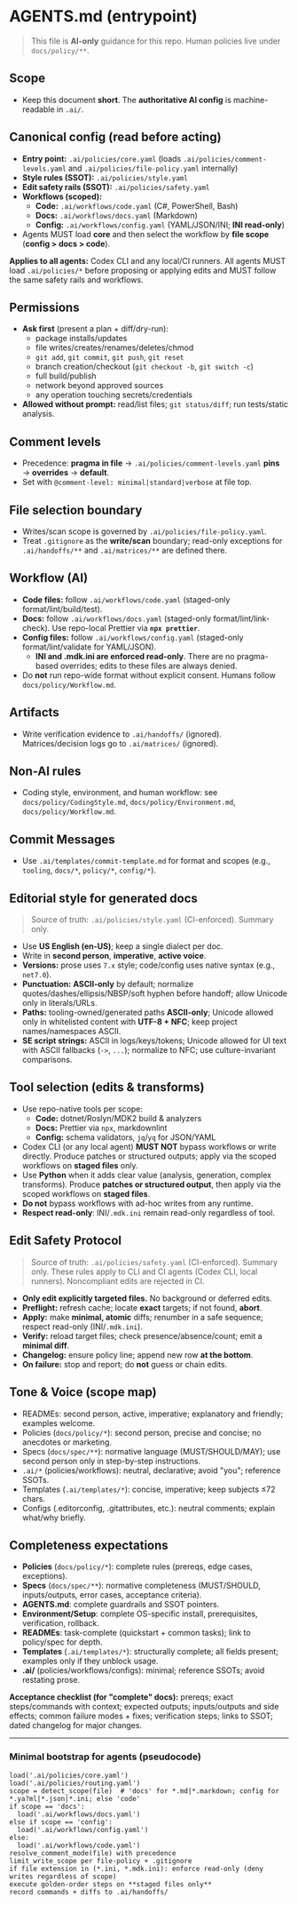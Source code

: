 # AGENTS.md (entrypoint)

> This file is **AI-only** guidance for this repo. Human policies live under `docs/policy/**`.

## Scope

- Keep this document **short**. The **authoritative AI config** is machine-readable in `.ai/`.

## Canonical config (read before acting)

- **Entry point:** `.ai/policies/core.yaml` (loads `.ai/policies/comment-levels.yaml` and `.ai/policies/file-policy.yaml` internally)
- **Style rules (SSOT):** `.ai/policies/style.yaml`
- **Edit safety rails (SSOT):** `.ai/policies/safety.yaml`
- **Workflows (scoped):**
  - **Code:** `.ai/workflows/code.yaml` (C#, PowerShell, Bash)
  - **Docs:** `.ai/workflows/docs.yaml` (Markdown)
  - **Config:** `.ai/workflows/config.yaml` (YAML/JSON/INI; **INI read-only**)
- Agents MUST load **core** and then select the workflow by **file scope** (**config > docs > code**).

**Applies to all agents:** Codex CLI and any local/CI runners. All agents MUST load `.ai/policies/*` before proposing or applying edits and MUST follow the same safety rails and workflows.

## Permissions

- **Ask first** (present a plan + diff/dry-run):
  - package installs/updates
  - file writes/creates/renames/deletes/chmod
  - `git add`, `git commit`, `git push`, `git reset`
  - branch creation/checkout (`git checkout -b`, `git switch -c`)
  - full build/publish
  - network beyond approved sources
  - any operation touching secrets/credentials
- **Allowed without prompt:** read/list files; `git status/diff`; run tests/static analysis.

## Comment levels

- Precedence: **pragma in file** → `.ai/policies/comment-levels.yaml` **pins** → **overrides** → **default**.
- Set with `@comment-level: minimal|standard|verbose` at file top.

## File selection boundary

- Writes/scan scope is governed by `.ai/policies/file-policy.yaml`.
- Treat `.gitignore` as the **write/scan** boundary; read-only exceptions for `.ai/handoffs/**` and `.ai/matrices/**` are defined there.

## Workflow (AI)

- **Code files:** follow `.ai/workflows/code.yaml` (staged-only format/lint/build/test).
- **Docs:** follow `.ai/workflows/docs.yaml` (staged-only format/lint/link-check). Use repo-local Prettier via **`npx prettier`**.
- **Config files:** follow `.ai/workflows/config.yaml` (staged-only format/lint/validate for YAML/JSON).
  - **INI and .mdk.ini are enforced read-only**. There are no pragma-based overrides; edits to these files are always denied.
- Do **not** run repo-wide format without explicit consent. Humans follow `docs/policy/Workflow.md`.

## Artifacts

- Write verification evidence to `.ai/handoffs/` (ignored). Matrices/decision logs go to `.ai/matrices/` (ignored).

## Non-AI rules

- Coding style, environment, and human workflow: see `docs/policy/CodingStyle.md`, `docs/policy/Environment.md`, `docs/policy/Workflow.md`.

## Commit Messages

- Use `.ai/templates/commit-template.md` for format and scopes (e.g., `tooling`, `docs/*`, `policy/*`, `config/*`).

## Editorial style for generated docs

> Source of truth: `.ai/policies/style.yaml` (CI-enforced). Summary only.

- Use **US English (en-US)**; keep a single dialect per doc.
- Write in **second person**, **imperative**, **active voice**.
- **Versions:** prose uses `7.x` style; code/config uses native syntax (e.g., `net7.0`).
- **Punctuation:** **ASCII-only** by default; normalize quotes/dashes/ellipsis/NBSP/soft hyphen before handoff; allow Unicode only in literals/URLs.
- **Paths:** tooling-owned/generated paths **ASCII-only**; Unicode allowed only in whitelisted content with **UTF-8 + NFC**; keep project names/namespaces ASCII.
- **SE script strings:** ASCII in logs/keys/tokens; Unicode allowed for UI text with ASCII fallbacks (`->`, `...`); normalize to NFC; use culture-invariant comparisons.

## Tool selection (edits & transforms)

- Use repo-native tools per scope:
  - **Code:** dotnet/Roslyn/MDK2 build & analyzers
  - **Docs:** Prettier via `npx`, markdownlint
  - **Config:** schema validators, `jq`/`yq` for JSON/YAML
- Codex CLI (or any local agent) **MUST NOT** bypass workflows or write directly. Produce patches or structured outputs; apply via the scoped workflows on **staged files** only.
- Use **Python** when it adds clear value (analysis, generation, complex transforms). Produce **patches or structured output**, then apply via the scoped workflows on **staged files**.
- **Do not** bypass workflows with ad-hoc writes from any runtime.
- **Respect read-only**: INI/`.mdk.ini` remain read-only regardless of tool.

## Edit Safety Protocol

> Source of truth: `.ai/policies/safety.yaml` (CI-enforced). Summary only.
> These rules apply to CLI and CI agents (Codex CLI, local runners). Noncompliant edits are rejected in CI.

- **Only edit explicitly targeted files.** No background or deferred edits.
- **Preflight:** refresh cache; locate **exact** targets; if not found, **abort**.
- **Apply:** make **minimal, atomic** diffs; renumber in a safe sequence; respect read-only (INI/`.mdk.ini`).
- **Verify:** reload target files; check presence/absence/count; emit a **minimal diff**.
- **Changelog:** ensure policy line; append new row **at the bottom**.
- **On failure:** stop and report; do **not** guess or chain edits.

## Tone & Voice (scope map)

- READMEs: second person, active, imperative; explanatory and friendly; examples welcome.
- Policies (`docs/policy/*`): second person, precise and concise; no anecdotes or marketing.
- Specs (`docs/spec/**`): normative language (MUST/SHOULD/MAY); use second person only in step-by-step instructions.
- `.ai/*` (policies/workflows): neutral, declarative; avoid "you"; reference SSOTs.
- Templates (`.ai/templates/*`): concise, imperative; keep subjects ≤72 chars.
- Configs (.editorconfig, .gitattributes, etc.): neutral comments; explain what/why briefly.

## Completeness expectations

- **Policies** (`docs/policy/*`): complete rules (prereqs, edge cases, exceptions).
- **Specs** (`docs/spec/**`): normative completeness (MUST/SHOULD, inputs/outputs, error cases, acceptance criteria).
- **AGENTS.md**: complete guardrails and SSOT pointers.
- **Environment/Setup**: complete OS-specific install, prerequisites, verification, rollback.
- **READMEs**: task-complete (quickstart + common tasks); link to policy/spec for depth.
- **Templates** (`.ai/templates/*`): structurally complete; all fields present; examples only if they unblock usage.
- **.ai/** (policies/workflows/configs): minimal; reference SSOTs; avoid restating prose.

**Acceptance checklist (for "complete" docs):** prereqs; exact steps/commands with context; expected outputs; inputs/outputs and side effects; common failure modes + fixes; verification steps; links to SSOT; dated changelog for major changes.

---

### Minimal bootstrap for agents (pseudocode)

```
load('.ai/policies/core.yaml')
load('.ai/policies/routing.yaml')
scope = detect_scope(file)  # 'docs' for *.md|*.markdown; config for *.ya?ml|*.json|*.ini; else 'code'
if scope == 'docs':
  load('.ai/workflows/docs.yaml')
else if scope == 'config':
  load('.ai/workflows/config.yaml')
else:
  load('.ai/workflows/code.yaml')
resolve_comment_mode(file) with precedence
limit_write_scope per file-policy + .gitignore
if file extension in (*.ini, *.mdk.ini): enforce read-only (deny writes regardless of scope)
execute golden-order steps on **staged files only**
record commands + diffs to .ai/handoffs/
```
